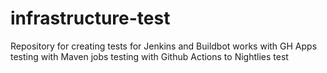 # infrastructure-test
Repository for creating tests for Jenkins and Buildbot
works with GH Apps
testing with Maven jobs
testing with Github Actions to Nightlies
test
